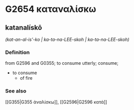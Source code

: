 # G2654 καταναλίσκω

## katanalískō

_(kat-an-al-is'-ko | ka-ta-na-LEE-skoh | ka-ta-na-LEE-skoh)_

### Definition

from G2596 and G0355; to consume utterly; consume; 

- to consume
  - of fire

### See also

[[G355|G355 ἀναλίσκω]], [[G2596|G2596 κατά]]

